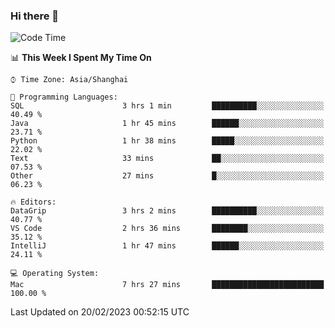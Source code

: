 ### Hi there 👋


<!--START_SECTION:waka-->
![Code Time](http://img.shields.io/badge/Code%20Time-1%2C010%20hrs%2042%20mins-blue)

📊 **This Week I Spent My Time On** 

```text
⌚︎ Time Zone: Asia/Shanghai

💬 Programming Languages: 
SQL                      3 hrs 1 min         ██████████░░░░░░░░░░░░░░░   40.49 % 
Java                     1 hr 45 mins        ██████░░░░░░░░░░░░░░░░░░░   23.71 % 
Python                   1 hr 38 mins        █████░░░░░░░░░░░░░░░░░░░░   22.02 % 
Text                     33 mins             ██░░░░░░░░░░░░░░░░░░░░░░░   07.53 % 
Other                    27 mins             █░░░░░░░░░░░░░░░░░░░░░░░░   06.23 % 

🔥 Editors: 
DataGrip                 3 hrs 2 mins        ██████████░░░░░░░░░░░░░░░   40.77 % 
VS Code                  2 hrs 36 mins       ████████░░░░░░░░░░░░░░░░░   35.12 % 
IntelliJ                 1 hr 47 mins        ██████░░░░░░░░░░░░░░░░░░░   24.11 % 

💻 Operating System: 
Mac                      7 hrs 27 mins       █████████████████████████   100.00 % 

```


 Last Updated on 20/02/2023 00:52:15 UTC
<!--END_SECTION:waka-->

<!--
**SillyPasty/SillyPasty** is a ✨ _special_ ✨ repository because its `README.md` (this file) appears on your GitHub profile.

Here are some ideas to get you started:

- 🔭 I’m currently working on ...
- 🌱 I’m currently learning ...
- 👯 I’m looking to collaborate on ...
- 🤔 I’m looking for help with ...
- 💬 Ask me about ...
- 📫 How to reach me: ...
- 😄 Pronouns: ...
- ⚡ Fun fact: ...
-->


